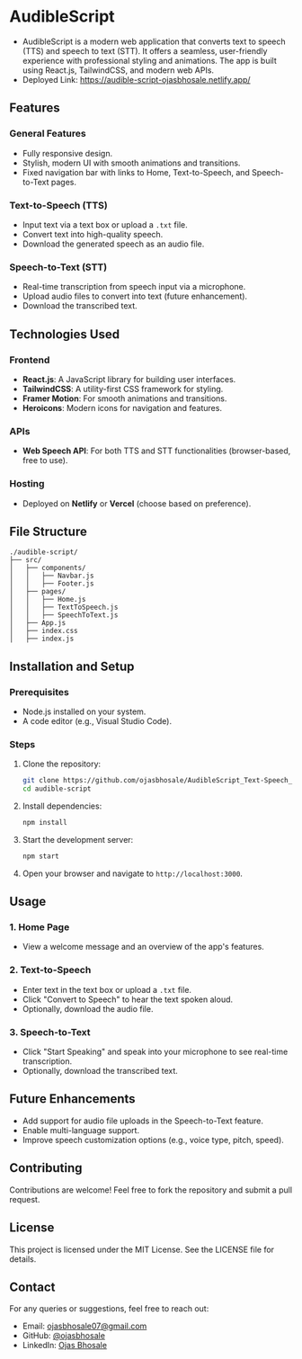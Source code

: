 # AudibleScript

- AudibleScript is a modern web application that converts text to speech (TTS) and speech to text (STT). It offers a seamless, user-friendly experience with professional styling and animations. The app is built using React.js, TailwindCSS, and modern web APIs.
- Deployed Link: https://audible-script-ojasbhosale.netlify.app/


## Features

### General Features
- Fully responsive design.
- Stylish, modern UI with smooth animations and transitions.
- Fixed navigation bar with links to Home, Text-to-Speech, and Speech-to-Text pages.

### Text-to-Speech (TTS)
- Input text via a text box or upload a `.txt` file.
- Convert text into high-quality speech.
- Download the generated speech as an audio file.

### Speech-to-Text (STT)
- Real-time transcription from speech input via a microphone.
- Upload audio files to convert into text (future enhancement).
- Download the transcribed text.

## Technologies Used

### Frontend
- **React.js**: A JavaScript library for building user interfaces.
- **TailwindCSS**: A utility-first CSS framework for styling.
- **Framer Motion**: For smooth animations and transitions.
- **Heroicons**: Modern icons for navigation and features.

### APIs
- **Web Speech API**: For both TTS and STT functionalities (browser-based, free to use).

### Hosting
- Deployed on **Netlify** or **Vercel** (choose based on preference).

## File Structure

```
./audible-script/
├── src/
│   ├── components/
│   │   ├── Navbar.js
│   │   ├── Footer.js
│   ├── pages/
│   │   ├── Home.js
│   │   ├── TextToSpeech.js
│   │   ├── SpeechToText.js
│   ├── App.js
│   ├── index.css
│   ├── index.js
```

## Installation and Setup

### Prerequisites
- Node.js installed on your system.
- A code editor (e.g., Visual Studio Code).

### Steps
1. Clone the repository:
   ```bash
   git clone https://github.com/ojasbhosale/AudibleScript_Text-Speech_Conversion.git
   cd audible-script
   ```
2. Install dependencies:
   ```bash
   npm install
   ```
3. Start the development server:
   ```bash
   npm start
   ```
4. Open your browser and navigate to `http://localhost:3000`.

## Usage

### 1. Home Page
- View a welcome message and an overview of the app's features.

### 2. Text-to-Speech
- Enter text in the text box or upload a `.txt` file.
- Click "Convert to Speech" to hear the text spoken aloud.
- Optionally, download the audio file.

### 3. Speech-to-Text
- Click "Start Speaking" and speak into your microphone to see real-time transcription.
- Optionally, download the transcribed text.

## Future Enhancements
- Add support for audio file uploads in the Speech-to-Text feature.
- Enable multi-language support.
- Improve speech customization options (e.g., voice type, pitch, speed).

## Contributing
Contributions are welcome! Feel free to fork the repository and submit a pull request.

## License
This project is licensed under the MIT License. See the LICENSE file for details.

## Contact
For any queries or suggestions, feel free to reach out:
- Email: ojasbhosale07@gmail.com
- GitHub: [@ojasbhosale](https://github.com/ojasbhosale)
- LinkedIn: [Ojas Bhosale](https://linkedin.com/in/ojas-bhosale)
